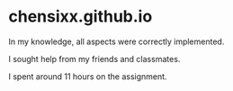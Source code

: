 # chensixx.github.io

In my knowledge, all aspects were correctly implemented.

I sought help from my friends and classmates.

I spent around 11 hours on the assignment.
